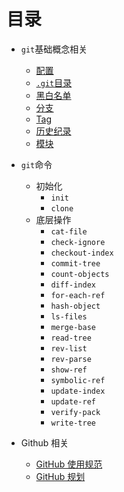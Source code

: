 # 目录

  * `git`基础概念相关
    - [配置](git-config.md)
    - [`.git`目录](`.git`-directory.md)
    - [黑白名单](git-gitignore.md)
    - [分支](git-branch.md)
    - [Tag](git-tag.md)
    - [历史纪录](git-history.md)
    - [模块](git-modules.md)

  * `git`命令
    + 初始化
      - `init`
      - `clone`
    + 底层操作
      - `cat-file`
      - `check-ignore`
      - `checkout-index`
      - `commit-tree`
      - `count-objects`
      - `diff-index`
      - `for-each-ref`
      - `hash-object`
      - `ls-files`
      - `merge-base`
      - `read-tree`
      - `rev-list`
      - `rev-parse`
      - `show-ref`
      - `symbolic-ref`
      - `update-index`
      - `update-ref`
      - `verify-pack`
      - `write-tree`
  * Github 相关
    - [GitHub 使用规范](github-converntion.md)
    - [GitHub 规划](github-schedule.md)
